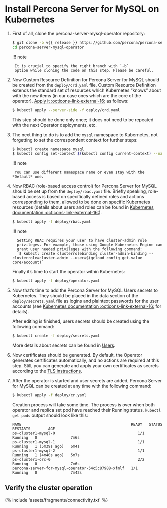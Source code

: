 # Install Percona Server for MySQL on Kubernetes


1. First of all, clone the percona-server-mysql-operator repository:

    ```{.bash data-prompt="$"}
    $ git clone -b v{{ release }} https://github.com/percona/percona-server-mysql-operator
    cd percona-server-mysql-operator
    ```

    !!! note

        It is crucial to specify the right branch with `-b`
        option while cloning the code on this step. Please be careful.


2. Now Custom Resource Definition for Percona Server for MySQL should be created
    from the `deploy/crd.yaml` file. Custom Resource Definition extends the
    standard set of resources which Kubernetes “knows” about with the new
    items (in our case ones which are the core of the operator). [Apply it :octicons-link-external-16:](https://kubernetes.io/docs/reference/using-api/server-side-apply/) as follows:

    ```{.bash data-prompt="$"}
    $ kubectl apply --server-side -f deploy/crd.yaml
    ```

    This step should be done only once; it does not need to be repeated
    with the next Operator deployments, etc.

3. The next thing to do is to add the `mysql` namespace to Kubernetes,
    not forgetting to set the correspondent context for further steps:

    ```{.bash data-prompt="$"}
    $ kubectl create namespace mysql
    $ kubectl config set-context $(kubectl config current-context) --namespace=mysql
    ```

    !!! note

        You can use different namespace name or even stay with the *Default* one.

4. Now RBAC (role-based access control) for Percona Server for MySQL should be set
    up from the `deploy/rbac.yaml` file. Briefly speaking, role-based access is
    based on specifically defined roles and actions corresponding to
    them, allowed to be done on specific Kubernetes resources (details
    about users and roles can be found in [Kubernetes
    documentation :octicons-link-external-16:](https://kubernetes.io/docs/reference/access-authn-authz/rbac/#default-roles-and-role-bindings)).

    ```{.bash data-prompt="$"}
    $ kubectl apply -f deploy/rbac.yaml
    ```

    !!! note

         Setting RBAC requires your user to have cluster-admin role
         privileges. For example, those using Google Kubernetes Engine can
         grant user needed privileges with the following command:
         `$ kubectl create clusterrolebinding cluster-admin-binding --clusterrole=cluster-admin --user=$(gcloud config get-value core/account)`

    Finally it’s time to start the operator within Kubernetes:

    ```{.bash data-prompt="$"}
    $ kubectl apply -f deploy/operator.yaml
    ```

5. Now that’s time to add the Percona Server for MySQL Users secrets to
    Kubernetes. They should be placed in the data section of the
    `deploy/secrets.yaml` file as logins and plaintext passwords for the user
    accounts (see [Kubernetes documentation :octicons-link-external-16:](https://kubernetes.io/docs/concepts/configuration/secret/)
    for details).

    After editing is finished, users secrets should be created using the
    following command:

    ```{.bash data-prompt="$"}
    $ kubectl create -f deploy/secrets.yaml
    ```

    More details about secrets can be found in [Users](users.md).


6. Now certificates should be generated. By default, the Operator generates
    certificates automatically, and no actions are required at this step. Still,
    you can generate and apply your own certificates as secrets according
    to the [TLS instructions](TLS.md).

7. After the operator is started and user secrets are added, Percona Server for
    MySQL can be created at any time with the following command:

    ```{.bash data-prompt="$"}
    $ kubectl apply -f deploy/cr.yaml
    ```

    Creation process will take some time. The process is over when both
    operator and replica set pod have reached their Running status.
    `kubectl get pods` output should look like this:

    ```{.text .no-copy}
    NAME                                                 READY   STATUS    RESTARTS        AGE
    ps-cluster1-mysql-0                                     1/1     Running   0               7m6s
    ps-cluster1-mysql-1                                     1/1     Running   1 (5m39s ago)   6m4s
    ps-cluster1-mysql-2                                     1/1     Running   1 (4m40s ago)   5m7s
    ps-cluster1-orc-0                                       2/2     Running   0               7m6s
    percona-server-for-mysql-operator-54c5c87988-xfmlf   1/1     Running   0               7m42s
    ```

## Verify the cluster operation

{% include 'assets/fragments/connectivity.txt' %}
